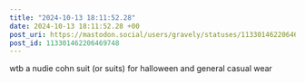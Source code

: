 ```yaml
---
title: "2024-10-13 18:11:52.28"
date: 2024-10-13 18:11:52.28 +00
post_uri: https://mastodon.social/users/gravely/statuses/113301462206469748
post_id: 113301462206469748
---
```

wtb a nudie cohn suit (or suits) for halloween and general casual wear


